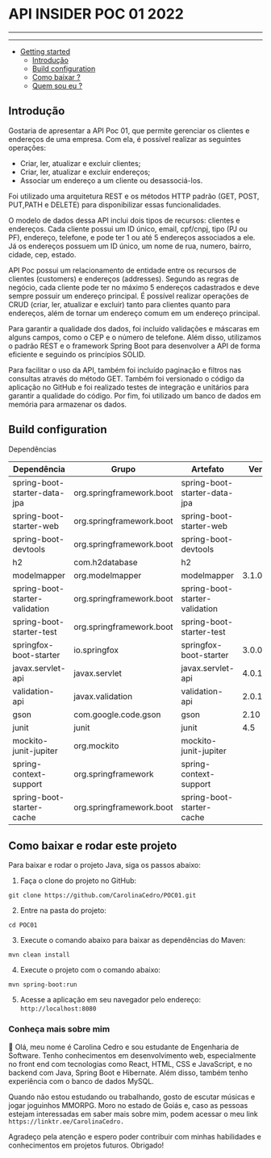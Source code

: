 # API INSIDER POC 01 2022


---


---

- [Getting started](#getting-started)
    - [Introdução](#introdução)
    - [Build configuration](#build-configuration)
    - [Como baixar ? ](#como-baixar-e-rodar-este-projeto)
    - [Quem sou eu ? ](#conhea-mais-sobre-mim)

## Introdução

Gostaria de apresentar a API Poc 01, que permite gerenciar os clientes e endereços de uma empresa. Com ela, é possível realizar as seguintes operações:

* Criar, ler, atualizar e excluir clientes;
* Criar, ler, atualizar e excluir endereços;
* Associar um endereço a um cliente ou desassociá-los.

Foi utilizado uma arquitetura REST e os métodos HTTP padrão 
(GET, POST, PUT,PATH e DELETE) para disponibilizar essas funcionalidades. 

O modelo de dados dessa API inclui dois tipos de recursos: clientes e endereços. Cada cliente possui um ID único, email, cpf/cnpj, tipo (PJ ou PF), endereço, telefone, e pode ter 1 ou até 5  endereços associados a ele. Já os endereços possuem um ID único, um nome de rua, numero, bairro, cidade, cep, estado.

API Poc possui um relacionamento de entidade entre os recursos de clientes (customers) e endereços (addresses). Segundo as regras de negócio, cada cliente pode ter no máximo 5 endereços cadastrados e deve sempre possuir um endereço principal. É possível realizar operações de CRUD (criar, ler, atualizar e excluir) tanto para clientes quanto para endereços, além de tornar um endereço comum em um endereço principal.

Para garantir a qualidade dos dados, foi incluído validações e máscaras em alguns campos, como o CEP e o número de telefone. Além disso, utilizamos o padrão REST e o framework Spring Boot para desenvolver a API de forma eficiente e seguindo os princípios SOLID.

Para facilitar o uso da API, também foi incluído paginação e filtros nas consultas através do método GET. Também foi versionado o código da aplicação no GitHub e foi realizado testes de integração e unitários para garantir a qualidade do código. Por fim, foi utilizado um banco de dados em memória para armazenar os dados.

## Build configuration

Dependências

| Dependência               | Grupo                        | Artefato                                  | Versão | Escopo      | Opcional |
|---------------------------|-------------------------------|--------------------------------------------|--------|------------|----------|
| spring-boot-starter-data-jpa | org.springframework.boot    | spring-boot-starter-data-jpa               |        |            |          |
| spring-boot-starter-web     | org.springframework.boot    | spring-boot-starter-web                   |        |            |          |
| spring-boot-devtools        | org.springframework.boot    | spring-boot-devtools                      |        | runtime    | true     |
| h2                         | com.h2database              | h2                                        |        |            |          |
| modelmapper                 | org.modelmapper             | modelmapper                               | 3.1.0  |            |          |
| spring-boot-starter-validation | org.springframework.boot | spring-boot-starter-validation            |        |            |          |
| spring-boot-starter-test   | org.springframework.boot    | spring-boot-starter-test                  |        | test       |          |
| springfox-boot-starter     | io.springfox                | springfox-boot-starter                    | 3.0.0  |            |          |
| javax.servlet-api          | javax.servlet               | javax.servlet-api                         | 4.0.1  | provided   |          |
| validation-api             | javax.validation           | validation-api                            | 2.0.1.Final |          |          |
| gson                       | com.google.code.gson        | gson                                      | 2.10    |            |          |
| junit                      | junit                       | junit                                     | 4.5     | test       |          |
| mockito-junit-jupiter      | org.mockito                 | mockito-junit-jupiter                     |          | test       |          |
| spring-context-support     | org.springframework         | spring-context-support                    |          |            |          |
| spring-boot-starter-cache  | org.springframework.boot    | spring-boot-starter-cache                 |          |            |          |

## Como baixar e rodar este projeto

Para baixar e rodar o projeto Java, siga os passos abaixo:

1. Faça o clone do projeto no GitHub:

``git clone https://github.com/CarolinaCedro/POC01.git``

2. Entre na pasta do projeto:

``cd POC01``

3. Execute o comando abaixo para baixar as dependências do Maven:

``mvn clean install``

4. Execute o projeto com o comando abaixo:

``mvn spring-boot:run``

5. Acesse a aplicação em seu navegador pelo endereço: `http://localhost:8080`

### Conheça mais sobre mim

:sunflower: Olá, meu nome é Carolina Cedro e sou estudante de Engenharia de Software. Tenho conhecimentos em desenvolvimento web, especialmente no front end com tecnologias como React, HTML, CSS e JavaScript, e no backend com Java, Spring Boot e Hibernate. Além disso, também tenho experiência com o banco de dados MySQL.

Quando não estou estudando ou trabalhando, gosto de escutar músicas e jogar joguinhos MMORPG. Moro no estado de Goiás e, caso as pessoas estejam interessadas em saber mais sobre mim, podem acessar o meu link ``https://linktr.ee/CarolinaCedro.``

Agradeço pela atenção e espero poder contribuir com minhas habilidades e conhecimentos em projetos futuros. Obrigado!

